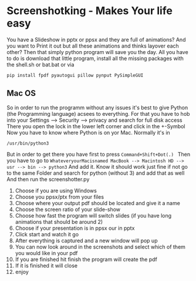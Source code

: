 # Screenshotking - Makes Your life easy

 You have a Slideshow in pptx or ppsx and they are full of animations? 
 And you want to Print it out but all these animations and thinks layover each other?
 Then that simply python program will save you the day.
 All you have to do is download that little program, install all the missing packages with the shell.sh or bat.bat
 or via
 ```
pip install fpdf pyautogui pillow pynput PySimpleGUI
```
## Mac OS
So in order to run the programm without any issues it's best to give Python (the Programming language) acsees to everything.
For that you have to hob into your Settings --> Security --> privacy and search for full disk access
There you open the lock in the lower left corner and click in the +-Symbol
Now you have to know where Python is on yor Mac. Normally it's in 
```
/usr/bin/python3
```
But in order to get there you have first to press ```Command+Shift+Dot(.) ```
Then you have to go to  ``` WhateveryourMacisnamed MacBook --> Macintosh HD --> usr --> bin --> python3 ```
And add it. Know it should work just fine if not go to the same Folder and search for python (without 3) and add that as well
And then run the screenshotter.py
1. Choose if you are using Windows
2. Choose you ppsx/ptx from your files
3. Choose where your output pdf should be located and give it a name
4. Choose the screen ratio of your slide-show
5. Choose how fast the program will switch slides (if you have long animations that should be around 2)
6. Choose if your presentation is in ppsx our in pptx
7. Click start and watch it go
8. After everything is captured and a new window will pop up
9. You can now look around in the screenshots and select which of them you would like in your pdf
10. If you are finished hit finish the program will create the pdf 
11. If it is finished it will close
11. enjoy
